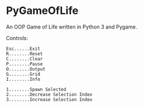 # PyGameOfLife

An OOP Game of Life written in Python 3 and Pygame.

Controls:

    Esc......Exit
    R........Reset
    C........Clear
    P........Pause
    O........Output
    G........Grid
    I........Info
    
    1........Spawn Selected
    2........Decrease Selection Index
    3........Increase Selection Index
